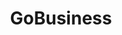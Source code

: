 ---
layout: homepage
title: GoBusiness
description: For Singapore Businesses
image: /images/
permalink: /
notification: Please click <a href="https://go.gov.sg/businessconnect">here</a> for enquiries. 
sections:
    - hero:
        title: Exemption from Suspension of Activities
        subtitle: We will continue to review the manpower strength that your company deploys at the work premises during this period. As you continue to operate your Essential Service, you are required to comply with all applicable laws, including the provisions of the Infectious Diseases Act and any regulations promulgated thereunder, Part 7 of the COVID-19 (Temporary Measures) Act 2020 and the COVID-19 (Temporary Measures) (Control Order) Regulations 2020. In particular, you should ensure the following</br>a. Functions that can be performed remotely must be done from home.</br>b. Employers must implement safe distancing measures to reduce physical interactions by</br>Reducing the need for and duration of physical interactions;</br>Staggering working hours;</br>Postponing all group events; and</br>Implement shift work and/or split team arrangements.
        background: /images/hero-banner.jpg
        key_highlights:
        - title: General Exemption
          url: https://go.gov.sg/generalexemption
          description: Application for your workplace to be allowed to continue operations during the suspension period.</br>or</br>Declaration for companies which provide essential services.</br></br>Click Here
        - title: Application for Amendment
          url: https://go.gov.sg/additionalinfo
          description: </br></br>Amendment for submitted applications under General Exemption.</br></br></br>Click Here
        - title: Time-Limited Exemption
          url: https://go.gov.sg/timelimitedexemption
          description: </br>Application for your workplace to be allowed to have temporary operations. (For companies which provide essential services only)</br></br></br>Click Here
    - infobar:
        title:
        subtitle: 
        description: We will continue to review the manpower strength that your company deploys at the work premises during this period. As you continue to operate your Essential Service, you are required to comply with all applicable laws, including the provisions of the Infectious Diseases Act and any regulations promulgated thereunder, Part 7 of the COVID-19 (Temporary Measures) Act 2020 and the COVID-19 (Temporary Measures) (Control Order) Regulations 2020. In particular, you should ensure the following:</br></br>a. Functions that can be performed remotely must be done from home.</br>b. Employers must implement safe distancing measures to reduce physical interactions by</br>Reducing the need for and duration of physical interactions;</br>Staggering working hours;</br>Postponing all group events; and</br>Implement shift work and/or split team arrangements.
        button:
        url:
#    - hero:
#        title: Activities
#        background: /images/hero-banner.jpg
#        key_highlights:
#        - title: General 
#          url: https://www.google.com.sg/
#          description: Please submit details.
#        - title: Time
#          url: https://www.google.com.sg/
#          description: Please submit details.
---